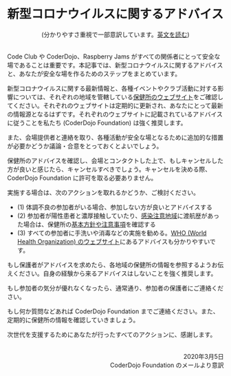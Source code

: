 # 新型コロナウイルスに関するアドバイス
<center>(分かりやすさ重視で一部意訳しています。<a href="covid-19_en">英文を読む</a>)</center>
<br/>

Code Club や CoderDojo、Raspberry Jams がすべての関係者にとって安全な場であることは重要です。本記事では、新型コロナウイルスに関するアドバイスと、あなたが安全な場を作るためのステップをまとめています。

<!--
It matters to us that Code Clubs, CoderDojos, and Raspberry Jams are safe spaces for everyone involved. This note provides advice on coronavirus and what steps you could take to help keep everyone safe. 
-->

新型コロナウイルスに関する最新情報と、各種イベントやクラブ活動に対する影響については、それぞれの地域を管轄している[保健所のウェブサイト](https://www.mhlw.go.jp/stf/seisakunitsuite/bunya/kenkou_iryou/kenkou/hokenjo/)をご確認してください。それぞれのウェブサイトは定期的に更新され、あなたにとって最新の情報源となるはずです。それぞれのウェブサイトに記載されているアドバイスに従うことを私たち (CoderDojo Foundation) は強く推奨します。

<!--
For the latest information on coronavirus and how it affects you and your club or event, please check the website of your local public health organisation. These organisations regularly update their websites and are your most up-to-date source of information. We strongly encourage you to defer to the advice on these websites. 
-->

また、会場提供者と連絡を取り、各種活動が安全な場となるために追加的な措置が必要かどうか議論・合意をとっておくとよいでしょう。

<!--
You should also contact the venue where you host your club or event to discuss and agree what additional actions you could take to help keep everyone safe. 
-->

保健所のアドバイスを確認し、会場とコンタクトした上で、もしキャンセルした方が良いと感じたら、キャンセルすべきでしょう。キャンセルを決める際、CoderDojo Foundation に許可を取る必要ありません。

<!--
If, having checked your local public health advice and consulted your venue, you feel that it is right to cancel a club session or other event, you should do so. You do not need to contact anyone at the Raspberry Pi Foundation before making that decision.
-->

実施する場合は、次のアクションを取れるかどうか、ご検討ください。

<!--
If you decide to go ahead with your club session or event, then you should consider taking the following actions:
-->

- (1) 体調不良の参加者がいる場合、参加しない方が良いとアドバイスする
- (2) 参加者が陽性患者と濃厚接触していたり、[感染注意地域](https://www.anzen.mofa.go.jp/info/pcinfectionspothazardinfo_009.html)に渡航歴があった場合は、保健所の[基本方針や注意事項](https://www.mhlw.go.jp/stf/seisakunitsuite/bunya/0000164708_00001.html)を確認する
- (3) すべての参加者に手洗いや消毒などの実施を勧める。[WHO (World Health Organization) のウェブサイト](https://www.who.int/emergencies/diseases/novel-coronavirus-2019/advice-for-public)にあるアドバイスも分かりやすいです。

<!--
1. Advise participants that they should not attend the club or event if they are feeling unwell.
2. Check your local public health organisation’s website for guidance on self-isolation if participants have for example travelled to an affected area or been in close contact with someone who has been diagnosed with coronavirus. Pass on that guidance to your participants.
3. Encourage all attendees to adopt good hygiene practices. The [World Health Organisation’s websiet](https://www.who.int/emergencies/diseases/novel-coronavirus-2019/advice-for-public) is a good starting point for finding information and advice about this.
-->

もし保護者がアドバイスを求めたら、各地域の保健所の情報を参照するようお伝えください。自身の経験から来るアドバイスはしないことを強く推奨します。

<!--
If a parent or carer asks you for advice about coronavirus, please refer them to their local public health organisation. We strongly advise you not to try to provide public health advice yourself.
-->

もし参加者の気分が優れなくなったら、通常通り、参加者の保護者にご連絡ください。

<!--
If a young person feels unwell while in your care, please contact their parent/carer as usual. 
-->

もし何か質問などあれば CoderDojo Foundation までご連絡ください。また、定期的に保健所の情報を確認していきましょう。

<!--
Please contact us if you have any questions, and remember to regularly check your local public health organisation’s website for coronavirus updates.
-->

次世代を支援するためにあなたが行ったすべてのアクションに、感謝します。

<!--
Thank you for everything you do to support the next generation of digital makers.
-->

<br>
<div align="right">
2020年3月5日<br>
CoderDojo Foundation のメールより意訳
</div>
